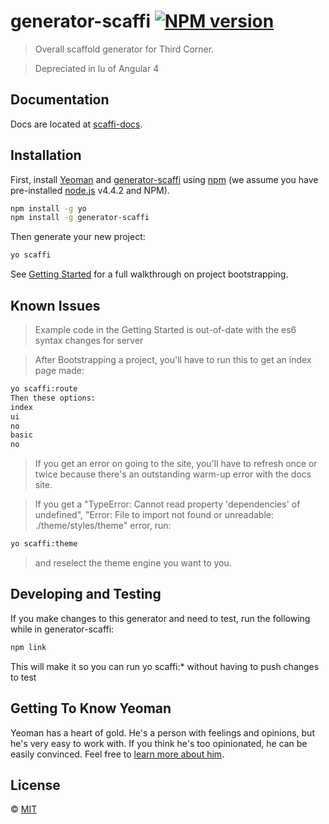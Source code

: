 # generator-scaffi [![NPM version][npm-image]][npm-url]
> Overall scaffold generator for Third Corner. 

> Depreciated in lu of Angular 4

## Documentation
Docs are located at [scaffi-docs](http://scaffi-docs.azurewebsites.net).

## Installation

First, install [Yeoman](http://yeoman.io) and [generator-scaffi](https://github.com/ThirdCorner/generator-scaffi) using 
[npm](https://www.npmjs.com/) (we assume you have pre-installed [node.js](https://nodejs.org/) v4.4.2 and NPM).

```bash
npm install -g yo
npm install -g generator-scaffi
```

Then generate your new project:

```bash
yo scaffi
```
See [Getting Started](http://scaffi-docs.azurewebsites.net/overview/getting-started/) for a full walkthrough on project bootstrapping.
 
## Known Issues
> Example code in the Getting Started is out-of-date with the es6 syntax changes for server

> After Bootstrapping a project, you'll have to run this to get an index page made:
```bash
yo scaffi:route
Then these options:
index
ui
no
basic
no
```

> If you get an error on going to the site, you'll have to refresh once or twice because there's an outstanding warm-up error with the docs site.

> If you get a "TypeError: Cannot read property 'dependencies' of undefined", "Error: File to import not found or unreadable: ./theme/styles/theme" error, run:
```bash
yo scaffi:theme
```
> and reselect the theme engine you want to you.

## Developing and Testing
If you make changes to this generator and need to test, run the following while in generator-scaffi:
```bash
npm link
```
This will make it so you can run yo scaffi:* without having to push changes to test


## Getting To Know Yeoman

Yeoman has a heart of gold. He&#39;s a person with feelings and opinions, but he&#39;s very easy to work with. If you think he&#39;s too opinionated, he can be easily convinced. Feel free to [learn more about him](http://yeoman.io/).

## License

 © [MIT]()


[npm-image]: https://badge.fury.io/js/generator-scaffi.svg
[npm-url]: https://npmjs.org/package/generator-scaffi
